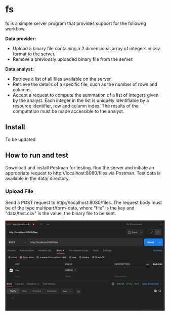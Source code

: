# fs

fs is a simple server program that provides support for the followng workflow.

**Data provider:**

- Upload a binary file containing a 2 dimensional array of integers in csv format to the server.
- Remove a previously uploaded binary file from the server.

**Data analyst:**

- Retrieve a list of all files available on the server.
- Retrieve the details of a specific file, such as the number of rows and columns.
- Accept a request to compute the summation of a list of integers given by the analyst. Each integer in the list is uniquely identifiable by a resource identifier, row and column index. The results of the computation must be made accessible to the analyst.

## Install

To be updated

## How to run and test

Download and install Postman for testing. Run the server and initiate an appropriate request to http://localhost:8080/files via Postman. Test data is available in the data/ directory.

### Upload File

Send a POST request to http://localhost:8080/files. The request body must be of the type multipart/form-data, where "file" is the key and "data/test.csv" is the value, the binary file to be sent.

![UploadFile](./data/Uploading.png)
